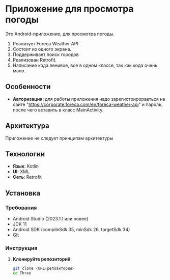 # Приложение для просмотра погоды

Это Android-приложение, для просмотра погоды.

1. Реализует Foreca Weather API
2. Состоит из одного экрана.
3. Поддерживает поиск городов
4. Реализован Retrofit.
5. Написание кода ленивое, все в одном классе, так как кода очень мало.

## Особенности

- **Авторизация**: для работы приложения надо зарегистрироравться на сайте "https://corporate.foreca.com/en/foreca-weather-api" и пароль, после чего вставить в класс MainActivity.
 

## Архитектура

Приложение не следует принципам архитектуры

## Технологии

- **Язык**: Kotlin
- **UI**: XML
- **Сеть**: Retrofit

## Установка

### Требования
- Android Studio (2023.1.1 или новее)
- JDK 11
- Android SDK (compileSdk 35, minSdk 26, targetSdk 34)
- Git

### Инструкция
1. **Клонируйте репозиторий**:
   ```bash
   git clone <URL-репозитория>
   cd Three